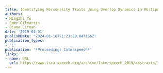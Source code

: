 ```yaml
---
title: Identifying Personality Traits Using Overlap Dynamics in Multiparty Dialogue
authors:
- Mingzhi Yu
- Emer Gilmartin
- Diane Litman
date: '2019-01-01'
publishDate: '2024-01-16T21:23:28.047166Z'
publication_types:
- '1'
publication: '*Proceedings Interspeech*'
links:
- name: URL
  url: https://www.isca-speech.org/archive/Interspeech_2019/abstracts/1886.html
---
```

